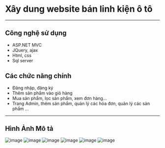 <h1>Xây dung website bán linh kiện ô tô</h1>

<hr/>

<h2>Công nghệ sử dụng</h2>
<ul>
  <li> ASP.NET MVC</li>
  <li>JQuery, ajax</li>
  <li>Html, css</li>
  <li>Sql server</li>
</ul>

<h2>Các chức năng chính</h2>

<ul>
  <li>Đăng nhập, đăng ký</li>
  <li>Thêm sản phẩm vào giỏ hàng</li>
  <li>Mua sản phẩm, lọc sản phẩm, xem đơn hàng...</li>
  <li>Trang Admin, thêm sản phẩm, quản lý các hóa đơn, quản lý các sản phẩm ...</li>
</ul>

<hr />
<h2>Hình Ảnh Mô tả</h2>

![image](https://github.com/longdev09/web_linh_kien_xe/assets/99789564/52b20dc4-58dd-4387-a56f-af6ed8dbe77d)
![image](https://github.com/longdev09/web_linh_kien_xe/assets/99789564/2b762ae3-ecea-494a-9143-34df662671f5)
![image](https://github.com/longdev09/web_linh_kien_xe/assets/99789564/0d3624d5-3d5a-41a2-9c55-0cc13aca663b)
![image](https://github.com/longdev09/web_linh_kien_xe/assets/99789564/639f6411-4d53-40e9-a97a-14bc95da3af0)
![image](https://github.com/longdev09/web_linh_kien_xe/assets/99789564/b0dc73ad-7bfa-4b1e-9813-ff3dafe30053)
![image](https://github.com/longdev09/web_linh_kien_xe/assets/99789564/a2b433c9-a18b-4487-9d8c-a84033d92b48)





